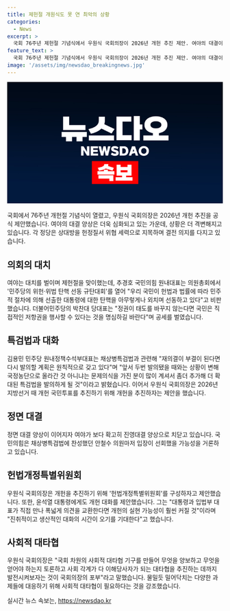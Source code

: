 ```yaml
---
title: 제헌절 개원식도 못 연 최악의 상황
categories:
  - News
excerpt: >
  국회 76주년 제헌절 기념식에서 우원식 국회의장이 2026년 개헌 추진 제안. 여야의 대결이 심화됨. 의회 민주주의 위협 등으로 상대방을 공격. 국민의힘은 헌법 위반으로 탄핵 청문회를 비난하고, 더불어민주당은 정권 태도 변화를 촉구. 개헌 추진과 관련해 대화 제안 등으로 화합을 모색. 이에 따른 여야의 대결이 심화되고 있음.
feature_text: >
  국회 76주년 제헌절 기념식에서 우원식 국회의장이 2026년 개헌 추진 제안. 여야의 대결이 심화됨. 의회 민주주의 위협 등으로 상대방을 공격. 국민의힘은 헌법 위반으로 탄핵 청문회를 비난하고, 더불어민주당은 정권 태도 변화를 촉구. 개헌 추진과 관련해 대화 제안 등으로 화합을 모색. 이에 따른 여야의 대결이 심화되고 있음.
image: '/assets/img/newsdao_breakingnews.jpg'
---
```


<p><img src="/assets/img/newsdao_breakingnews.jpg" alt="bookingtag 속보" /></p>

<p data-ke-size="size16">국회에서 76주년 개헌절 기념식이 열렸고, 우원식 국회의장은 2026년 개헌 추진을 공식 제안했습니다. 여야의 대결 양상은 더욱 심화되고 있는 가운데, 상황은 더 격변해지고 있습니다. 각 정당은 상대방을 헌정질서 위협 세력으로 지목하며 결전 의지를 다지고 있습니다.</p>

<h2 data-ke-size="size26">의회의 대치</h2>

<p data-ke-size="size16">여야는 대치를 벌이며 제헌절을 맞이했는데, 추경호 국민의힘 원내대표는 의원총회에서 '민주당의 위헌·위법 탄핵 선동 규탄대회'를 열어 "우리 국민이 헌법과 법률에 따라 민주적 절차에 의해 선출한 대통령에 대한 탄핵을 아무렇게나 외치며 선동하고 있다"고 비판했습니다. 더불어민주당의 박찬대 당대표는 "정권이 태도를 바꾸지 않는다면 국민은 직접적인 저항권을 행사할 수 있다는 것을 명심하길 바란다"며 공세를 벌였습니다.</p>

<h2 data-ke-size="size26">특검법과 대화</h2>

<p data-ke-size="size16">김용민 민주당 원내정책수석부대표는 채상병특검법과 관련해 "재의결이 부결이 된다면 다시 발의할 계획은 원칙적으로 갖고 있다"며 "앞서 두번 발의됐을 때와는 상황이 변해 국정농단으로 올라간 것 아니냐는 문제의식을 가진 분이 많이 계셔서 좀더 추가해 더 확대된 특검법을 발의하게 될 것"이라고 밝혔습니다. 이어서 우원식 국회의장은 2026년 지방선거 때 개헌 국민투표를 추진하기 위해 개헌을 추진하자는 제안을 했습니다.</p>

<h2 data-ke-size="size26">정면 대결</h2>

<p data-ke-size="size16">정면 대결 양상이 이어지자 여야가 보다 확고히 진영대결 양상으로 치닫고 있습니다. 국민의힘은 채상병특검법에 찬성했던 안철수 의원마저 입장이 선회했을 가능성을 거론하고 있습니다.</p>

<h2 data-ke-size="size26">헌법개정특별위원회</h2>

<p data-ke-size="size16">우원식 국회의장은 개헌을 추진하기 위해 '헌법개정특별위원회'를 구성하자고 제안했습니다. 또한, 윤석열 대통령에게도 개헌 대화를 제안했습니다. 그는 "대통령과 입법부 대표가 직접 만나 폭넓게 의견을 교환한다면 개헌의 실현 가능성이 훨씬 커질 것"이라며 "진취적이고 생산적인 대화의 시간이 오기를 기대한다"고 했습니다.</p>

<h2 data-ke-size="size26">사회적 대타협</h2>

<p data-ke-size="size16">우원식 국회의장은 "국회 차원의 사회적 대타협 기구를 만들어 무엇을 양보하고 무엇을 얻어야 하는지 토론하고 사회 각계가 다 이해당사자가 되는 대타협을 추진하는 데까지 발전시켜보자는 것이 국회의장의 포부"라고 말했습니다. 물밀듯 밀어닥치는 다양한 과제들에 대응하기 위해 사회적 대타협이 필요하다는 것을 강조했습니다.</p>
실시간 뉴스 속보는, <a href="https://newsdao.kr" rel="dofollow">https://newsdao.kr</a>



